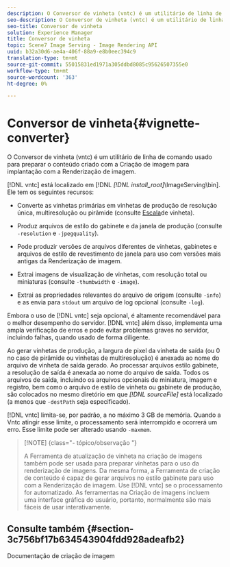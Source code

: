 ```yaml
---
description: O Conversor de vinheta (vntc) é um utilitário de linha de comando usado para preparar o conteúdo criado com a Criação de imagem para implantação com a Renderização de imagem.
seo-description: O Conversor de vinheta (vntc) é um utilitário de linha de comando usado para preparar o conteúdo criado com a Criação de imagem para implantação com a Renderização de imagem.
seo-title: Conversor de vinheta
solution: Experience Manager
title: Conversor de vinheta
topic: Scene7 Image Serving - Image Rendering API
uuid: b32a30d6-ae4a-406f-88a9-e8b0eec394c9
translation-type: tm+mt
source-git-commit: 55015831ed1971a305ddbd8085c95626507355e0
workflow-type: tm+mt
source-wordcount: '363'
ht-degree: 0%

---
```



# Conversor de vinheta{#vignette-converter}

O Conversor de vinheta (vntc) é um utilitário de linha de comando usado para preparar o conteúdo criado com a Criação de imagem para implantação com a Renderização de imagem.

[!DNL vntc] está localizado em [!DNL *[!DNL install_root]*\ImageServing\bin]. Ele tem os seguintes recursos:

* Converte as vinhetas primárias em vinhetas de produção de resolução única, multiresolução ou pirâmide (consulte [Escala](../../../../ir-api/vntc/utilities/c-ir-vignette-converter-vntc/c-ir-vignette-scaling.md#concept-e373a29c2f954df98d704c7723804585)de vinheta).
* Produz arquivos de estilo do gabinete e da janela de produção (consulte `-resolution` e `-jpegquality`).

* Pode produzir versões de arquivos diferentes de vinhetas, gabinetes e arquivos de estilo de revestimento de janela para uso com versões mais antigas da Renderização de imagem.
* Extrai imagens de visualização de vinhetas, com resolução total ou miniaturas (consulte `-thumbwidth` e `-image`).
* Extrai as propriedades relevantes do arquivo de origem (consulte `-info`) e as envia para `stdout` um arquivo de log opcional (consulte `-log`).

Embora o uso de [!DNL vntc] seja opcional, é altamente recomendável para o melhor desempenho do servidor. [!DNL vntc] além disso, implementa uma ampla verificação de erros e pode evitar problemas graves no servidor, incluindo falhas, quando usado de forma diligente.

Ao gerar vinhetas de produção, a largura de pixel da vinheta de saída (ou 0 no caso de pirâmide ou vinhetas de multiresolução) é anexada ao nome do arquivo de vinheta de saída gerado. Ao processar arquivos estilo gabinete, a resolução de saída é anexada ao nome do arquivo de saída. Todos os arquivos de saída, incluindo os arquivos opcionais de miniatura, imagem e registro, bem como o arquivo de estilo de vinheta ou gabinete de produção, são colocados no mesmo diretório em que *[!DNL sourceFile]* está localizado (a menos que `-destPath` seja especificado).

[!DNL vntc] limita-se, por padrão, a no máximo 3 GB de memória. Quando a Vntc atingir esse limite, o processamento será interrompido e ocorrerá um erro. Esse limite pode ser alterado usando `-maxmem`.

>[!NOTE] {class=&quot;- tópico/observação &quot;}
>
>A Ferramenta de atualização de vinheta na criação de imagens também pode ser usada para preparar vinhetas para o uso da renderização de imagens. Da mesma forma, a Ferramenta de criação de conteúdo é capaz de gerar arquivos no estilo gabinete para uso com a Renderização de imagem. Use [!DNL vntc] se o processamento for automatizado. As ferramentas na Criação de imagens incluem uma interface gráfica do usuário, portanto, normalmente são mais fáceis de usar interativamente.

## Consulte também {#section-3c756bf17b634543904fdd928adeafb2}

Documentação de criação de imagem
